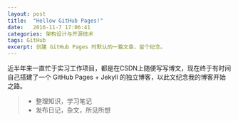 ```yaml
---
layout: post
title:  "Hellow GitHub Pages!"
date:   2016-11-7 17:06:41
categories: 架构设计与开源技术
tags: GitHub
excerpt: 创建 GitHub Pages 时默认的一篇文章，留个纪念。
---
```

近半年来一直忙于实习工作项目，都是在CSDN上随便写写博文，现在终于有时间自己搭建了一个 GitHub Pages + Jekyll 的独立博客，以此文纪念我的博客开始之路。

> * 整理知识，学习笔记
> * 发布日记，杂文，所见所想
